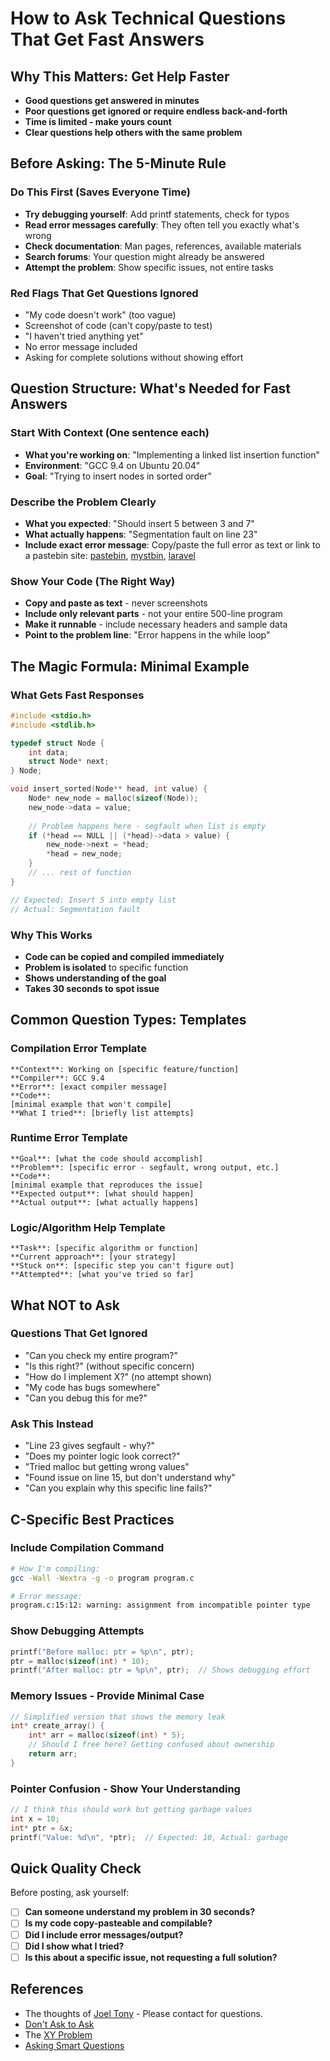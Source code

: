 # How to Ask Technical Questions That Get Fast Answers

## Why This Matters: Get Help Faster

- **Good questions get answered in minutes**
- **Poor questions get ignored or require endless back-and-forth**
- **Time is limited - make yours count**
- **Clear questions help others with the same problem**

## Before Asking: The 5-Minute Rule

### Do This First (Saves Everyone Time)
- **Try debugging yourself**: Add printf statements, check for typos
- **Read error messages carefully**: They often tell you exactly what's wrong
- **Check documentation**: Man pages, references, available materials
- **Search forums**: Your question might already be answered
- **Attempt the problem**: Show specific issues, not entire tasks

### Red Flags That Get Questions Ignored
- "My code doesn't work" (too vague)
- Screenshot of code (can't copy/paste to test)
- "I haven't tried anything yet"
- No error message included
- Asking for complete solutions without showing effort

## Question Structure: What's Needed for Fast Answers

### Start With Context (One sentence each)
- **What you're working on**: "Implementing a linked list insertion function"
- **Environment**: "GCC 9.4 on Ubuntu 20.04"
- **Goal**: "Trying to insert nodes in sorted order"

### Describe the Problem Clearly
- **What you expected**: "Should insert 5 between 3 and 7"
- **What actually happens**: "Segmentation fault on line 23"
- **Include exact error message**: Copy/paste the full error as text or link to a pastebin site: [pastebin](https://pastebin.com/), [mystbin](https://mystb.in/), [laravel](https://paste.laravel.io/)

### Show Your Code (The Right Way)
- **Copy and paste as text** - never screenshots
- **Include only relevant parts** - not your entire 500-line program
- **Make it runnable** - include necessary headers and sample data
- **Point to the problem line**: "Error happens in the while loop"

## The Magic Formula: Minimal Example

### What Gets Fast Responses
```c
#include <stdio.h>
#include <stdlib.h>

typedef struct Node {
    int data;
    struct Node* next;
} Node;

void insert_sorted(Node** head, int value) {
    Node* new_node = malloc(sizeof(Node));
    new_node->data = value;
    
    // Problem happens here - segfault when list is empty
    if (*head == NULL || (*head)->data > value) {
        new_node->next = *head;
        *head = new_node;
    }
    // ... rest of function
}

// Expected: Insert 5 into empty list
// Actual: Segmentation fault
```

### Why This Works
- **Code can be copied and compiled immediately**
- **Problem is isolated** to specific function
- **Shows understanding of the goal**
- **Takes 30 seconds to spot issue**

## Common Question Types: Templates

### Compilation Error Template
```
**Context**: Working on [specific feature/function]
**Compiler**: GCC 9.4
**Error**: [exact compiler message]
**Code**:
[minimal example that won't compile]
**What I tried**: [briefly list attempts]
```

### Runtime Error Template
```
**Goal**: [what the code should accomplish]
**Problem**: [specific error - segfault, wrong output, etc.]
**Code**:
[minimal example that reproduces the issue]
**Expected output**: [what should happen]
**Actual output**: [what actually happens]
```

### Logic/Algorithm Help Template
```
**Task**: [specific algorithm or function]
**Current approach**: [your strategy]
**Stuck on**: [specific step you can't figure out]
**Attempted**: [what you've tried so far]
```

## What NOT to Ask

### Questions That Get Ignored
- "Can you check my entire program?"
- "Is this right?" (without specific concern)
- "How do I implement X?" (no attempt shown)
- "My code has bugs somewhere"
- "Can you debug this for me?"

### Ask This Instead
- "Line 23 gives segfault - why?"
- "Does my pointer logic look correct?"
- "Tried malloc but getting wrong values"
- "Found issue on line 15, but don't understand why"
- "Can you explain why this specific line fails?"

## C-Specific Best Practices

### Include Compilation Command
```bash
# How I'm compiling:
gcc -Wall -Wextra -g -o program program.c

# Error message:
program.c:15:12: warning: assignment from incompatible pointer type
```

### Show Debugging Attempts
```c
printf("Before malloc: ptr = %p\n", ptr);
ptr = malloc(sizeof(int) * 10);
printf("After malloc: ptr = %p\n", ptr);  // Shows debugging effort
```

### Memory Issues - Provide Minimal Case
```c
// Simplified version that shows the memory leak
int* create_array() {
    int* arr = malloc(sizeof(int) * 5);
    // Should I free here? Getting confused about ownership
    return arr;
}
```

### Pointer Confusion - Show Your Understanding
```c
// I think this should work but getting garbage values
int x = 10;
int* ptr = &x;
printf("Value: %d\n", *ptr);  // Expected: 10, Actual: garbage
```

## Quick Quality Check

Before posting, ask yourself:
- [ ] **Can someone understand my problem in 30 seconds?**
- [ ] **Is my code copy-pasteable and compilable?**
- [ ] **Did I include error messages/output?**
- [ ] **Did I show what I tried?**
- [ ] **Is this about a specific issue, not requesting a full solution?**

## References 
- The thoughts of [Joel Tony](https://jaytau.com) - Please contact for questions.
- [Don't Ask to Ask](https://dontasktoask.com/)
- The [XY Problem](https://xyproblem.info/)
- [Asking Smart Questions](http://catb.org/~esr/faqs/smart-questions.html)
